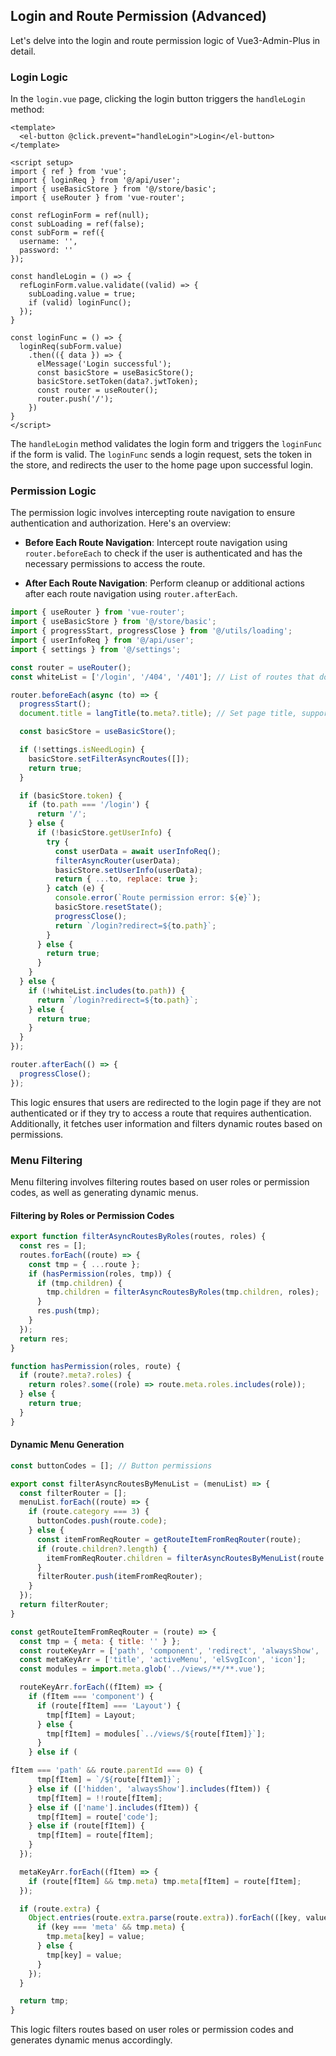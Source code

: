 ## Login and Route Permission (Advanced)

Let's delve into the login and route permission logic of Vue3-Admin-Plus in detail.

### Login Logic

In the `login.vue` page, clicking the login button triggers the `handleLogin` method:

```vue
<template>
  <el-button @click.prevent="handleLogin">Login</el-button>
</template>

<script setup>
import { ref } from 'vue';
import { loginReq } from '@/api/user';
import { useBasicStore } from '@/store/basic';
import { useRouter } from 'vue-router';

const refLoginForm = ref(null);
const subLoading = ref(false);
const subForm = ref({
  username: '',
  password: ''
});

const handleLogin = () => {
  refLoginForm.value.validate((valid) => {
    subLoading.value = true;
    if (valid) loginFunc();
  });
}

const loginFunc = () => {
  loginReq(subForm.value)
    .then(({ data }) => {
      elMessage('Login successful');
      const basicStore = useBasicStore();
      basicStore.setToken(data?.jwtToken);
      const router = useRouter();
      router.push('/');
    })
}
</script>
```

The `handleLogin` method validates the login form and triggers the `loginFunc` if the form is valid. The `loginFunc` sends a login request, sets the token in the store, and redirects the user to the home page upon successful login.

### Permission Logic

The permission logic involves intercepting route navigation to ensure authentication and authorization. Here's an overview:

- **Before Each Route Navigation**: Intercept route navigation using `router.beforeEach` to check if the user is authenticated and has the necessary permissions to access the route.

- **After Each Route Navigation**: Perform cleanup or additional actions after each route navigation using `router.afterEach`.

```javascript
import { useRouter } from 'vue-router';
import { useBasicStore } from '@/store/basic';
import { progressStart, progressClose } from '@/utils/loading';
import { userInfoReq } from '@/api/user';
import { settings } from '@/settings';

const router = useRouter();
const whiteList = ['/login', '/404', '/401']; // List of routes that do not require authentication

router.beforeEach(async (to) => {
  progressStart();
  document.title = langTitle(to.meta?.title); // Set page title, supporting internationalization

  const basicStore = useBasicStore();

  if (!settings.isNeedLogin) {
    basicStore.setFilterAsyncRoutes([]);
    return true;
  }

  if (basicStore.token) {
    if (to.path === '/login') {
      return '/';
    } else {
      if (!basicStore.getUserInfo) {
        try {
          const userData = await userInfoReq();
          filterAsyncRouter(userData);
          basicStore.setUserInfo(userData);
          return { ...to, replace: true };
        } catch (e) {
          console.error(`Route permission error: ${e}`);
          basicStore.resetState();
          progressClose();
          return `/login?redirect=${to.path}`;
        }
      } else {
        return true;
      }
    }
  } else {
    if (!whiteList.includes(to.path)) {
      return `/login?redirect=${to.path}`;
    } else {
      return true;
    }
  }
});

router.afterEach(() => {
  progressClose();
});
```

This logic ensures that users are redirected to the login page if they are not authenticated or if they try to access a route that requires authentication. Additionally, it fetches user information and filters dynamic routes based on permissions.

### Menu Filtering

Menu filtering involves filtering routes based on user roles or permission codes, as well as generating dynamic menus.

#### Filtering by Roles or Permission Codes

```javascript
export function filterAsyncRoutesByRoles(routes, roles) {
  const res = [];
  routes.forEach((route) => {
    const tmp = { ...route };
    if (hasPermission(roles, tmp)) {
      if (tmp.children) {
        tmp.children = filterAsyncRoutesByRoles(tmp.children, roles);
      }
      res.push(tmp);
    }
  });
  return res;
}

function hasPermission(roles, route) {
  if (route?.meta?.roles) {
    return roles?.some((role) => route.meta.roles.includes(role));
  } else {
    return true;
  }
}
```

#### Dynamic Menu Generation

```javascript
const buttonCodes = []; // Button permissions

export const filterAsyncRoutesByMenuList = (menuList) => {
  const filterRouter = [];
  menuList.forEach((route) => {
    if (route.category === 3) {
      buttonCodes.push(route.code);
    } else {
      const itemFromReqRouter = getRouteItemFromReqRouter(route);
      if (route.children?.length) {
        itemFromReqRouter.children = filterAsyncRoutesByMenuList(route.children);
      }
      filterRouter.push(itemFromReqRouter);
    }
  });
  return filterRouter;
}

const getRouteItemFromReqRouter = (route) => {
  const tmp = { meta: { title: '' } };
  const routeKeyArr = ['path', 'component', 'redirect', 'alwaysShow', 'name', 'hidden'];
  const metaKeyArr = ['title', 'activeMenu', 'elSvgIcon', 'icon'];
  const modules = import.meta.glob('../views/**/**.vue');

  routeKeyArr.forEach((fItem) => {
    if (fItem === 'component') {
      if (route[fItem] === 'Layout') {
        tmp[fItem] = Layout;
      } else {
        tmp[fItem] = modules[`../views/${route[fItem]}`];
      }
    } else if (

fItem === 'path' && route.parentId === 0) {
      tmp[fItem] = `/${route[fItem]}`;
    } else if (['hidden', 'alwaysShow'].includes(fItem)) {
      tmp[fItem] = !!route[fItem];
    } else if (['name'].includes(fItem)) {
      tmp[fItem] = route['code'];
    } else if (route[fItem]) {
      tmp[fItem] = route[fItem];
    }
  });

  metaKeyArr.forEach((fItem) => {
    if (route[fItem] && tmp.meta) tmp.meta[fItem] = route[fItem];
  });

  if (route.extra) {
    Object.entries(route.extra.parse(route.extra)).forEach(([key, value]) => {
      if (key === 'meta' && tmp.meta) {
        tmp.meta[key] = value;
      } else {
        tmp[key] = value;
      }
    });
  }

  return tmp;
}
```

This logic filters routes based on user roles or permission codes and generates dynamic menus accordingly.
